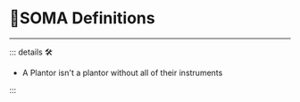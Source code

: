 # 🔷<soma>SOMA Definitions</soma>

---

<!-- =================================================== -->
<!-- =================================================== -->
<!-- =================================================== -->
<!-- =================================================== -->
<!-- =================================================== -->
::: details 🛠

- A Plantor isn't a plantor without all of their instruments

:::

